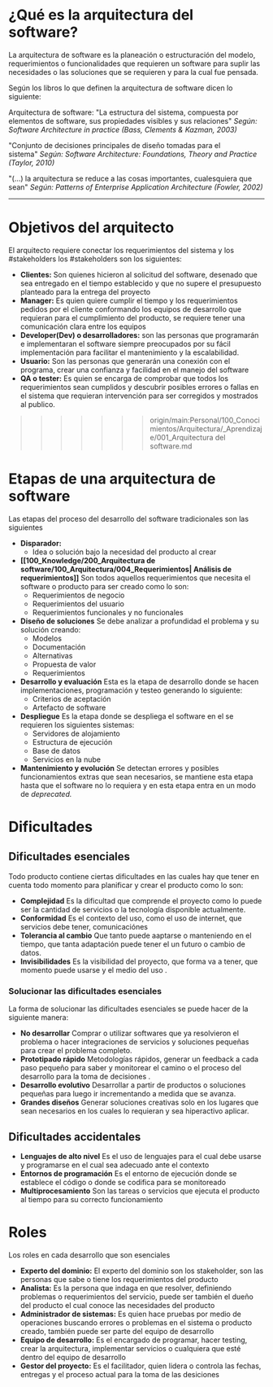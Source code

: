 
# ¿Qué es la arquitectura del software?

La arquitectura de software es la planeación o estructuración del modelo, requerimientos o funcionalidades que requieren un software para suplir las necesidades o las soluciones que se requieren y para la cual fue pensada.

Según los libros lo que definen la arquitectura de software dicen lo siguiente:

Arquitectura de software: "La estructura del sistema, compuesta por elementos de software, sus propiedades visibles y sus relaciones" _Según: Software Architecture in practice (Bass, Clements & Kazman, 2003)_

"Conjunto de decisiones principales de diseño tomadas para el sistema" _Según: Software Architecture: Foundations, Theory and Practice (Taylor, 2010)_

"(...) la arquitectura se reduce a las cosas importantes, cualesquiera que sean" _Según: Patterns of Enterprise Application Architecture (Fowler, 2002)_

---

# Objetivos del arquitecto

El arquitecto requiere conectar los requerimientos del sistema y los #stakeholders
los #stakeholders son los siguientes:
- **Clientes:** Son quienes hicieron al solicitud del software, desenado que sea entregado en el tiempo establecido y que no supere el presupuesto planteado para la entrega del proyecto
- **Manager:** Es quien quiere cumplir el tiempo y los requerimientos pedidos por el cliente conformando los equipos de desarrollo que requieran para el cumplimiento del producto, se requiere tener una comunicación clara entre los equipos
- **Developer(Dev) o desarrolladores:** son las personas que programarán e implementaran el software siempre preocupados por su fácil implementación para facilitar el mantenimiento y la escalabilidad.
- **Usuario:** Son las personas que generarán una conexión con el programa, crear una confianza y facilidad en el manejo del software
- **QA o tester:** Es quien se encarga de comprobar que todos los requerimientos sean cumplidos y descubrir posibles errores o fallas en el sistema que requieran intervención para ser corregidos y mostrados al publico.
>>>>>>> origin/main:Personal/100_Conocimientos/Arquitectura/_Aprendizaje/001_Arquitectura del software.md

# Etapas de una arquitectura de software
Las etapas del proceso del desarrollo del software tradicionales son las siguientes 
- **Disparador:**
	- Idea o solución bajo la necesidad del producto al crear
- **[[100_Knowledge/200_Arquitectura de software/100_Arquitectura/004_Requerimientos| Análisis de requerimientos]]**
	Son todos aquellos requerimientos que necesita el software o producto para ser creado como lo son:
	- Requerimientos de negocio
	- Requerimientos del usuario 
	- Requerimientos funcionales y no funcionales
- **Diseño de soluciones** 
	Se debe analizar a profundidad el problema y su solución creando:
	- Modelos 
	- Documentación 
	- Alternativas 
	- Propuesta de valor
	- Requerimientos
- **Desarrollo y evaluación**
	Esta es la etapa de desarrollo donde se hacen implementaciones, programación y testeo generando lo siguiente:
	-  Criterios de aceptación 
	- Artefacto de software
- **Despliegue**
	Es la etapa donde se despliega el software en el se requieren los siguientes sistemas:
	- Servidores de alojamiento 
	- Estructura de ejecución 
	- Base de datos 
	- Servicios en la nube
- **Mantenimiento y evolución**
	Se detectan errores y posibles funcionamientos extras que sean necesarios, se mantiene esta etapa hasta que el software no lo requiera y en esta etapa entra en un modo de _deprecated._
# Dificultades 
## Dificultades esenciales
Todo producto contiene ciertas dificultades en las cuales hay que tener en cuenta todo momento para planificar y crear el producto como lo son: 
- **Complejidad**
	Es la dificultad que comprende el proyecto como lo puede ser la cantidad de servicios o la tecnología disponible actualmente.
- **Conformidad**
	Es el contexto del uso, como el uso de internet, que servicios debe tener, comunicaciónes
- **Tolerancia al cambio**
	Que tanto puede aaptarse o manteniendo en el tiempo, que tanta adaptación puede tener el un futuro o cambio de datos.
- **Invisibilidades**
	Es la visibilidad del proyecto, que forma va a tener, que momento puede usarse y el medio del uso .

### Solucionar las dificultades esenciales
La forma de solucionar las dificultades esenciales se puede hacer de la siguiente manera:
- **No desarrollar**
	Comprar o utilizar softwares que ya resolvieron el problema o hacer integraciones de servicios y soluciones pequeñas para crear el problema completo.
- **Prototipado rápido**
	Metodologías rápidos, generar un feedback a cada paso pequeño para saber y monitorear el camino o el proceso del desarrollo para la toma de decisiones .
- **Desarrollo evolutivo**
	Desarrollar a partir de productos o soluciones pequeñas para luego ir incrementando a medida que se avanza.
- **Grandes diseños**
	Generar soluciones creativas solo en los lugares que sean necesarios en los cuales lo requieran y sea hiperactivo aplicar.

##  Dificultades accidentales
- **Lenguajes de alto nivel**
	Es el uso de lenguajes para el cual debe usarse y programarse en el cual sea adecuado ante el contexto
- **Entornos de programación**
	Es el entorno de ejecución donde se establece el código o donde se codifica para se monitoreado
- **Multiprocesamiento**
	Son las tareas o servicios que ejecuta el producto al tiempo para su correcto funcionamiento

# Roles
Los roles en cada desarrollo que son esenciales
- **Experto del dominio:** El experto del dominio son los stakeholder, son las personas que sabe o tiene los requerimientos del producto
- **Analista:** Es la persona que indaga en que resolver, definiendo problemas o requerimientos del servicio, puede ser también el dueño del producto el cual conoce las necesidades del producto
- **Administrador de sistemas:**  Es quien hace pruebas por medio de operaciones buscando errores o problemas en el sistema o producto creado, también puede ser parte del equipo de desarrollo
- **Equipo de desarrollo:** Es el encargado de programar, hacer testing, crear la arquitectura, implementar servicios o cualquiera que esté dentro del equipo de desarrollo
- **Gestor del proyecto:** Es el facilitador, quien lidera o controla las fechas, entregas y el proceso actual para la toma de las desiciones
